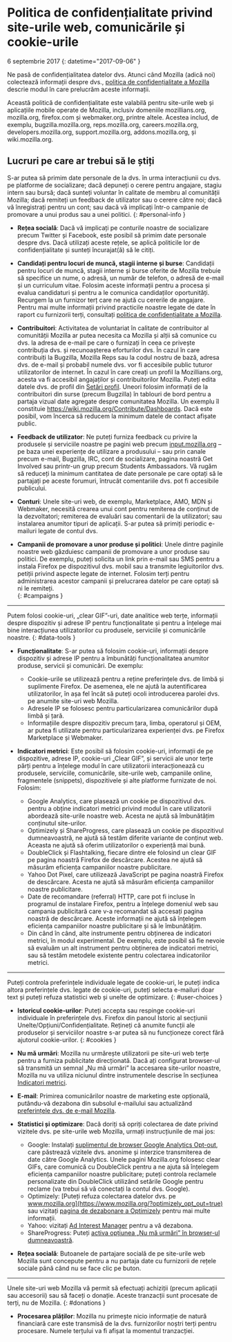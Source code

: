 # Politica de confidențialitate privind site-urile web, comunicările și cookie-urile

6 septembrie 2017
{: datetime="2017-09-06" }

Ne pasă de confidențialitatea datelor dvs. Atunci când Mozilla (adică noi) colectează informații despre dvs., [politica de confidențialitate a Mozilla](https://www.mozilla.org/privacy/) descrie modul în care prelucrăm aceste informații.

Această politică de confidențialitate este valabilă pentru site-urile web și aplicațiile mobile operate de Mozilla, inclusiv domeniile mozillians.org, mozilla.org, firefox.com și webmaker.org, printre altele. Acestea includ, de exemplu, bugzilla.mozilla.org, reps.mozilla.org, careers.mozilla.org, developers.mozilla.org, support.mozilla.org, addons.mozilla.org, și wiki.mozilla.org.

## Lucruri pe care ar trebui să le știți

S-ar putea să primim date personale de la dvs. în urma interacțiunii cu dvs. pe platforme de socializare; dacă depuneți o cerere pentru angajare, stagiu intern sau bursă; dacă sunteți voluntar în calitate de membru al comunității Mozilla; dacă remiteți un feedback de utilizator sau o cerere către noi; dacă vă înregistrați pentru un cont; sau dacă vă implicați într-o campanie de promovare a unui produs sau a unei politici. 
{: #personal-info }

* **Rețea socială**: Dacă vă implicați pe conturile noastre de socializare precum Twitter și Facebook, este posibil să primim date personale despre dvs. Dacă utilizați aceste rețele, se aplică politicile lor de confidențialitate și sunteți încurajat(ă) să le citiți.

* **Candidați pentru locuri de muncă, stagii interne și burse**: Candidații pentru locuri de muncă, stagii interne și burse oferite de Mozilla trebuie să specifice un nume, o adresă, un număr de telefon, o adresă de e-mail și un curriculum vitae. Folosim aceste informații pentru a procesa și evalua candidaturi și pentru a le comunica candidaților oportunități. Recurgem la un furnizor terț care ne ajută cu cererile de angajare. Pentru mai multe informații privind practicile noastre legate de date în raport cu furnizorii terți, consultați [politica de confidențialitate a Mozilla](https://www.mozilla.org/privacy/).

* **Contribuitori**: Activitatea de voluntariat în calitate de contribuitor al comunității Mozilla ar putea necesita ca Mozilla și alții să comunice cu dvs. la adresa de e-mail pe care o furnizați în ceea ce privește contribuția dvs. și recunoașterea eforturilor dvs. În cazul în care contribuiți la Bugzilla, Mozilla Reps sau la codul nostru de bază, adresa dvs. de e-mail și probabil numele dvs. vor fi accesibile public tuturor utilizatorilor de internet. În cazul în care creați un profil la Mozillians.org, acesta va fi accesibil angajaților și contribuitorilor Mozilla. Puteți edita datele dvs. de profil din [Setări profil](https://mozillians.org/user/edit). Uneori folosim informații de la contribuitori din surse (precum Bugzilla) în tablouri de bord pentru a partaja vizual date agregate despre comunitatea Mozilla. Un exemplu îl constituie <https://wiki.mozilla.org/Contribute/Dashboards>. Dacă este posibil, vom încerca să reducem la minimum datele de contact afișate public.

* **Feedback de utilizator**:  Ne puteți furniza feedback cu privire la produsele și serviciile noastre pe pagini web precum [input.mozilla.org](https://input.mozilla.org/) – pe baza unei experiențe de utilizare a produsului – sau prin canale precum e-mail, Bugzilla, IRC, cont de socializare, pagina noastră Get Involved sau printr-un grup precum Students Ambassadors. Vă rugăm să reduceți la minimum cantitatea de date personale pe care optați să le partajați pe aceste forumuri, întrucât comentariile dvs. pot fi accesibile publicului.

* **Conturi**: Unele site-uri web, de exemplu, Marketplace, AMO, MDN și Webmaker, necesită crearea unui cont pentru remiterea de conținut de la dezvoltatori; remiterea de evaluări sau comentarii de la utilizatori; sau instalarea anumitor tipuri de aplicații.  S-ar putea să primiți periodic e-mailuri legate de contul dvs. 

* **Campanii de promovare a unor produse și politici**:  Unele dintre paginile noastre web găzduiesc campanii de promovare a unor produse sau politici. De exemplu, puteți solicita un link prin e-mail sau SMS pentru a instala Firefox pe dispozitivul dvs. mobil sau a transmite legiuitorilor dvs. petiții privind aspecte legate de internet. Folosim terți pentru administrarea acestor campanii și prelucrarea datelor pe care optați să ni le remiteți.  
{: #campaigns }

---------------------------------------

Putem folosi cookie-uri, „clear GIF”-uri, date analitice web terțe, informații despre dispozitiv și adrese IP pentru funcționalitate și pentru a înțelege mai bine interacțiunea utilizatorilor cu produsele, serviciile și comunicările noastre. 
{: #data-tools }

* **Funcționalitate**: S-ar putea să folosim cookie-uri, informații despre dispozitiv și adrese IP pentru a îmbunătăți funcționalitatea anumitor produse, servicii și comunicări. De exemplu:
  * Cookie-urile se utilizează pentru a reține preferințele dvs. de limbă și suplimente Firefox. De asemenea, ele ne ajută la autentificarea utilizatorilor, în așa fel încât să puteți ocoli introducerea parolei dvs. pe anumite site-uri web Mozilla.  
  * Adresele IP se folosesc pentru particularizarea comunicărilor după limbă și țară.  
  * Informațiile despre dispozitiv precum țara, limba, operatorul și OEM, ar putea fi utilizate pentru particularizarea experienței dvs. pe Firefox Marketplace și Webmaker.

* **Indicatori metrici**: Este posibil să folosim cookie-uri, informații de pe dispozitive, adrese IP, cookie-uri „Clear GIF”, și servicii ale unor terțe părți pentru a înțelege modul în care utilizatorii interacționează cu produsele, serviciile, comunicările, site-urile web, campaniile online, fragmentele (snippets), dispozitivele și alte platforme furnizate de noi. Folosim:
    * Google Analytics, care plasează un cookie pe dispozitivul dvs. pentru a obține indicatori metrici privind modul în care utilizatorii abordează site-urile noastre web. Acesta ne ajută să îmbunătățim conținutul site-urilor.  
    * Optimizely și ShareProgress, care plasează un cookie pe dispozitivul dumneavoastră, ne ajută să testăm diferite variante de conținut web. Aceasta ne ajută să oferim utilizatorilor o experiență mai bună.
    * DoubleClick și Flashtalking, fiecare dintre ele folosind un clear GIF pe pagina noastră Firefox de descărcare.  Acestea ne ajută să măsurăm eficiența campaniilor noastre publicitare.
  * Yahoo Dot Pixel, care utilizează JavaScript pe pagina noastră Firefox de descărcare. Acesta ne ajută să măsurăm eficiența campaniilor noastre publicitare. 
   * Date de recomandare (referral) HTTP, care pot fi incluse în programul de instalare Firefox, pentru a înțelege domeniul web sau campania publicitară care v-a recomandat să accesați pagina noastră de descărcare. Aceste informații ne ajută să înțelegem eficiența campaniilor noastre publicitare și să le îmbunătățim.
   * Din când în când, alte instrumente pentru obținerea de indicatori metrici, în modul experimental. De exemplu, este posibil să fie nevoie să evaluăm un alt instrument pentru obținerea de indicatori metrici, sau să testăm metodele existente pentru colectarea indicatorilor metrici. 

---------------------------------------

Puteți controla preferințele individuale legate de cookie-uri, le puteți indica altora preferințele dvs. legate de cookie-uri, puteți selecta e-mailuri doar text și puteți refuza statistici web și unelte de optimizare. 
{: #user-choices }

* **Istoricul cookie-urilor**: Puteți accepta sau respinge cookie-uri individuale în preferințele dvs. Firefox din panoul Istoric al secțiunii Unelte/Opțiuni/Confidențialitate. Rețineți că anumite funcții ale produselor și serviciilor noastre s-ar putea să nu funcționeze corect fără ajutorul cookie-urilor.
{: #cookies }

* **Nu mă urmări**: Mozilla nu urmărește utilizatorii pe site-uri web terțe pentru a furniza publicitate direcționată.  Dacă ați configurat browser-ul să transmită un semnal „Nu mă urmări” la accesarea site-urilor noastre, Mozilla nu va utiliza niciunul dintre instrumentele descrise în secțiunea [Indicatori metrici](#data-tools). 

* **E-mail**: Primirea comunicărilor noastre de marketing este opțională, putându-vă dezabona din subsolul e-mailului sau actualizând [preferințele dvs. de e-mail Mozilla](https://www.mozilla.org/newsletter/recovery/).

* **Statistici și optimizare**: Dacă doriți să opriți colectarea de date privind vizitele dvs. pe site-urile web Mozilla, urmați instrucțiunile de mai jos:
   *  Google: Instalați [suplimentul de browser Google Analytics Opt-out](https://tools.google.com/dlpage/gaoptout), care păstrează vizitele dvs. anonime și interzice transmiterea de date către Google Analytics. Unele pagini Mozilla.org folosesc clear GIFs, care comunică cu DoubleClick pentru a ne ajuta să înțelegem eficiența campaniilor noastre publicitare; puteți controla reclamele personalizate din DoubleClick utilizând setările Google pentru reclame (va trebui să vă conectați la contul dvs. Google).
   *  Optimizely: [Puteți refuza colectarea datelor dvs. pe  www.mozilla.org](https://www.mozilla.org/?optimizely_opt_out=true) sau vizitați [pagina de dezabonare a Optimizely](https://www.optimizely.com/opt_out) pentru mai multe informații. 
   *  Yahoo: vizitați [Ad Interest Manager](https://aim.yahoo.com/aim/us/en/optout/) pentru a vă dezabona.
   *  ShareProgress: Puteți [activa opțiunea „Nu mă urmări” în browser-ul dumneavoastră](https://support.mozilla.org/kb/how-do-i-turn-do-not-track-feature).

* **Rețea socială**: Butoanele de partajare socială de pe site-urile web Mozilla sunt concepute pentru a nu partaja date cu furnizorii de rețele sociale până când nu se face clic pe buton.

---------------------------------------

Unele site-uri web Mozilla vă permit să efectuați achiziții (precum aplicații sau accesorii) sau să faceți o donație. Aceste tranzacții sunt procesate de terți, nu de Mozilla. 
{: #donations }

* **Procesarea plăților**:   Mozilla nu primește nicio informație de natură financiară care este transmisă de la dvs. furnizorilor noștri terți pentru procesare. Numele terțului va fi afișat la momentul tranzacției.

